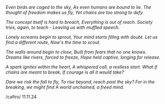 *Even birds are caged to the sky,*
*As even humans are bound to lie.*
*The thought of freedom makes us fly,*
*Yet chains are too strong to defy.*

*The concept itself is hard to breach,*
*Everything is out of reach.*
*Society tries, again, to teach -* 
*Leaving us with muffled speech.*

*Lonely screams begin to sprout,*
*Your mind starts filling with doubt.*
*Let us find a different route,*
*Now's the time to scout.*

*The walls around begin to close,*
*Built from fears that no one knows.*
*Dreams like rivers, forced to freeze,*
*Hope held captive, longing for release.*

*A spark ignites within the heart,*
*A whispered call, a restless start.*
*What if chains are meant to break,*
*If courage is all it would take?*

*Dare we risk the fall to fly,*
*To rise beyond, reach past the sky?*
*For in the breaking, we might find*
*A world unchained, a freed mind.*

/cafiro/ 11.11.24